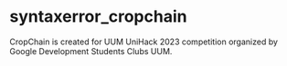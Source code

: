 # syntaxerror_cropchain
CropChain is created for UUM UniHack 2023 competition organized by Google Development Students Clubs UUM.

